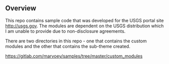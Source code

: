 ## Overview
This repo contains sample code that was developed for the USGS portal site http://usgs.gov.  The modules are dependent on the USGS distribution which I am unable to
  provide due to non-disclosure agreements.
  
  There are two directories in this repo - one that contains the custom modules and the
  other that contains the sub-theme created.

https://gitlab.com/marvoey/samples/tree/master/custom_modules